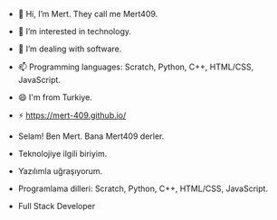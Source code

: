 - 👋 Hi, I’m Mert. They call me Mert409.
- 👀 I’m interested in technology.
- 🌱 I’m dealing with software.
- 📫 Programming languages: Scratch, Python, C++, HTML/CSS, JavaScript.
- 😄 I'm from Turkiye.
- ⚡ https://mert-409.github.io/

- Selam! Ben Mert. Bana Mert409 derler.
- Teknolojiye ilgili biriyim.
- Yazılımla uğraşıyorum.
- Programlama dilleri: Scratch, Python, C++, HTML/CSS, JavaScript.
- Full Stack Developer
